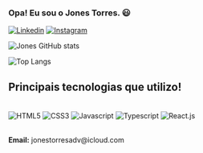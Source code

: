 ### Opa! Eu sou o Jones Torres. 😃

[![Linkedin](https://img.shields.io/badge/LinkedIn-0077B5?style=for-the-badge&logo=linkedin&logoColor=white)](https://www.linkedin.com/in/jonestorres/)
[![Instagram](https://img.shields.io/badge/Instagram-E4405F?style=for-the-badge&logo=instagram&logoColor=white)](https://www.instagram.com/jonestorres/)

![Jones GitHub stats](https://github-readme-stats.vercel.app/api?username=jonesGladtorres&show_icons=true&theme=dracula)

![Top Langs](https://github-readme-stats.vercel.app/api/top-langs/?username=jonesGladtorres&layout=compact)

## Principais tecnologias que utilizo!

<div style="display: inline_block"><br/>
  <img align="center" src="https://img.shields.io/badge/HTML5-E34F26?style=for-the-badge&logo=html5&logoColor=white" alt="HTML5"/>
  <img align="center" src="https://img.shields.io/badge/CSS3-1572B6?style=for-the-badge&logo=css3&logoColor=white" alt="CSS3"/>
  <img align="center" src="https://img.shields.io/badge/JavaScript-F7DF1E?style=for-the-badge&logo=javascript&logoColor=black" alt="Javascript"/>
  <img align="center" src="https://img.shields.io/badge/TypeScript-007ACC?style=for-the-badge&logo=typescript&logoColor=white" alt="Typescript"/>
  <img align="center" src="https://img.shields.io/badge/React-20232A?style=for-the-badge&logo=react&logoColor=61DAFB" alt="React.js"/>
</div><br/>

<p><b>Email:</b> jonestorresadv@icloud.com</p>
